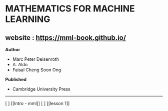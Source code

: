 # MATHEMATICS FOR MACHINE LEARNING

website : https://mml-book.github.io/
---

**Author** 
- Marc Peter Deisenroth
-  A. Aldo 
- Faisal Cheng Soon Ong

**Published** 
- Cambridge University Press
---

[ ]  [[Intro - mml]]
[ ]  [[lesson 1]]
